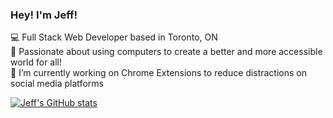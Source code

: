 ### Hey! I'm Jeff!

:computer: Full Stack Web Developer based in Toronto, ON </br>
:revolving_hearts: Passionate about using computers to create a better and more accessible world for all! </br>
🔭 I’m currently working on Chrome Extensions to reduce distractions on social media platforms

[![Jeff's GitHub stats](https://github-readme-stats.vercel.app/api?username=wajeff&hide=contribs,stars,prs,issues&theme=vue-dark)](https://github.com/anuraghazra/github-readme-stats)
<!--
**wajeff/wajeff** is a ✨ _special_ ✨ repository because its `README.md` (this file) appears on your GitHub profile.

Here are some ideas to get you started:

- 🔭 I’m currently working on ...
- 🌱 I’m currently learning ...
- 👯 I’m looking to collaborate on ...
- 🤔 I’m looking for help with ...
- 💬 Ask me about ...
- 📫 How to reach me: ...
- 😄 Pronouns: ...
- ⚡ Fun fact: ...
-->
